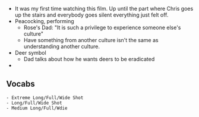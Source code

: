 - It was my first time watching this film. Up until the part where Chris goes up the stairs and everybody goes silent everything just felt off.
- Peacocking, performing
	- Rose's Dad: "It is such a privilege to experience someone else's culture"
	- Have something from another culture isn't the same as understanding another culture.
- Deer symbol
	- Dad talks about how he wants deers to be eradicated
-
## Vocabs
	- Extreme Long/Full/Wide Shot
	- Long/Full/Wide Shot
	- Medium Long/Full/Wdie